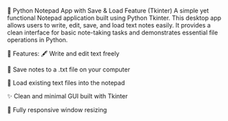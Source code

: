 📝 Python Notepad App with Save & Load Feature (Tkinter)
A simple yet functional Notepad application built using Python Tkinter. This desktop app allows users to write, edit, save, and load text notes easily. It provides a clean interface for basic note-taking tasks and demonstrates essential file operations in Python.

🔑 Features:
🖋️ Write and edit text freely

💾 Save notes to a .txt file on your computer

📂 Load existing text files into the notepad

✨ Clean and minimal GUI built with Tkinter

📌 Fully responsive window resizing
